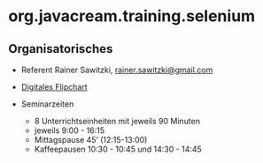 # org.javacream.training.selenium

## Organisatorisches

* Referent Rainer Sawitzki, rainer.sawitzki@gmail.com

* [Digitales Flipchart](https://docs.google.com/presentation/d/1j8AVaUHLpII8tddEDZj0g7zUjddwQnDIfaEQKHAPMqk/edit?usp=sharing)

* Seminarzeiten
  * 8 Unterrichtseinheiten mit jeweils 90 Minuten
  * jeweils 9:00 - 16:15
  * Mittagspause 45’ (12:15-13:00)
  * Kaffeepausen 10:30 - 10:45 und 14:30 - 14:45
